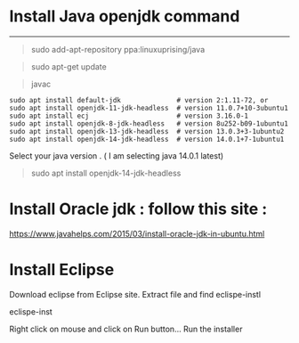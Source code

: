 # Install Java  openjdk command
---------------------------------------------------------------

> sudo add-apt-repository ppa:linuxuprising/java

> sudo apt-get update

> javac

```
sudo apt install default-jdk              # version 2:1.11-72, or
sudo apt install openjdk-11-jdk-headless  # version 11.0.7+10-3ubuntu1
sudo apt install ecj                      # version 3.16.0-1
sudo apt install openjdk-8-jdk-headless   # version 8u252-b09-1ubuntu1
sudo apt install openjdk-13-jdk-headless  # version 13.0.3+3-1ubuntu2
sudo apt install openjdk-14-jdk-headless  # version 14.0.1+7-1ubuntu1
```
Select your java version . ( I am selecting java 14.0.1 latest)

> sudo apt install openjdk-14-jdk-headless



# Install Oracle jdk : follow this site :

https://www.javahelps.com/2015/03/install-oracle-jdk-in-ubuntu.html


# Install Eclipse

Download eclipse from Eclipse site. Extract file and find eclispe-instl

eclispe-inst

Right click on mouse and click on Run button... Run the installer

